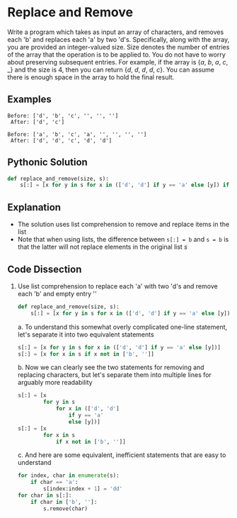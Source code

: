 # Replace and Remove
Write a program which takes as input an array of characters, and removes each 'b' and replaces each 'a' by two 'd's. Specifically, along with the array, you are provided an integer-valued size. Size denotes the number of entries of the array that the operation is to be applied to. You do not have to worry about preserving subsequent entries. For example, if the array is {_a_, _b_, _a_, _c_, _} and the size is 4, then you can return {_d_, _d_, _d_, _d_, _c_}. You can assume there is enough space in the array to hold the final result.
  
## Examples
```
Before: ['d', 'b', 'c', '', '', '']
 After: ['d', 'c']

Before: ['a', 'b', 'c', 'a', '', '', '', '']
 After: ['d', 'd', 'c', 'd', 'd']
```
  
## Pythonic Solution
```python
def replace_and_remove(size, s):
    s[:] = [x for y in s for x in (['d', 'd'] if y == 'a' else [y]) if x not in ['b', '']]
```
  
## Explanation
* The solution uses list comprehension to remove and replace items in the list
* Note that when using lists, the difference between ```s[:] = b``` and ```s = b``` is that the latter will not replace elements in the original list _s_
  
## Code Dissection
1. Use list comprehension to replace each 'a' with two 'd's and remove each 'b' and empty entry ''
    ```python
    def replace_and_remove(size, s):
        s[:] = [x for y in s for x in (['d', 'd'] if y == 'a' else [y]) if x not in ['b', '']]
    ```
    a. To understand this somewhat overly complicated one-line statement, let's separate it into two equivalent statements
    ```python
    s[:] = [x for y in s for x in (['d', 'd'] if y == 'a' else [y])]
    s[:] = [x for x in s if x not in ['b', '']]
    ```
    b. Now we can clearly see the two statements for removing and replacing characters, but let's separate them into multiple lines for arguably more readability
    ```python
    s[:] = [x 
            for y in s 
                for x in (['d', 'd'] 
                    if y == 'a' 
                    else [y])]
    s[:] = [x 
            for x in s 
                if x not in ['b', '']]
    ```
    c. And here are some equivalent, inefficient statements that are easy to understand
    ```python
    for index, char in enumerate(s):
        if char == 'a':
            s[index:index + 1] = 'dd'
    for char in s[:]:
        if char in ['b', '']:
            s.remove(char)
    ```